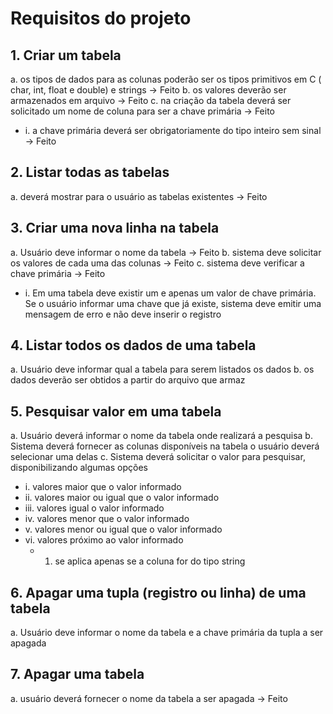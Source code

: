 # Requisitos do projeto

## 1. Criar um tabela

a. os tipos de dados para as colunas poderão ser os tipos primitivos em
C ( char, int, float e double) e strings -> Feito 
b. os valores deverão ser armazenados em arquivo -> Feito 
c. na criação da tabela deverá ser solicitado um nome de coluna para
ser a chave primária -> Feito 
  - i. a chave primária deverá ser obrigatoriamente do tipo inteiro
  sem sinal -> Feito 

## 2. Listar todas as tabelas

a. deverá mostrar para o usuário as tabelas existentes -> Feito 

## 3. Criar uma nova linha na tabela

a. Usuário deve informar o nome da tabela -> Feito
b. sistema deve solicitar os valores de cada uma das colunas -> Feito
c. sistema deve verificar a chave primária -> Feito
- i. Em uma tabela deve existir um e apenas um valor de chave
  primária. Se o usuário informar uma chave que já existe,
  sistema deve emitir uma mensagem de erro e não deve inserir
  o registro

## 4. Listar todos os dados de uma tabela

a. Usuário deve informar qual a tabela para serem listados os dados 
b. os dados deverão ser obtidos a partir do arquivo que armaz

## 5. Pesquisar valor em uma tabela

a. Usuário deverá informar o nome da tabela onde realizará a pesquisa
b. Sistema deverá fornecer as colunas disponíveis na tabela o usuário
deverá selecionar uma delas
c. Sistema deverá solicitar o valor para pesquisar, disponibilizando
algumas opções
- i. valores maior que o valor informado
- ii. valores maior ou igual que o valor informado
- iii. valores igual o valor informado
- iv. valores menor que o valor informado
- v. valores menor ou igual que o valor informado
- vi. valores próximo ao valor informado
  - 1. se aplica apenas se a coluna for do tipo string

## 6. Apagar uma tupla (registro ou linha) de uma tabela

a. Usuário deve informar o nome da tabela e a chave primária da tupla a
ser apagada

## 7. Apagar uma tabela

a. usuário deverá fornecer o nome da tabela a ser apagada -> Feito

